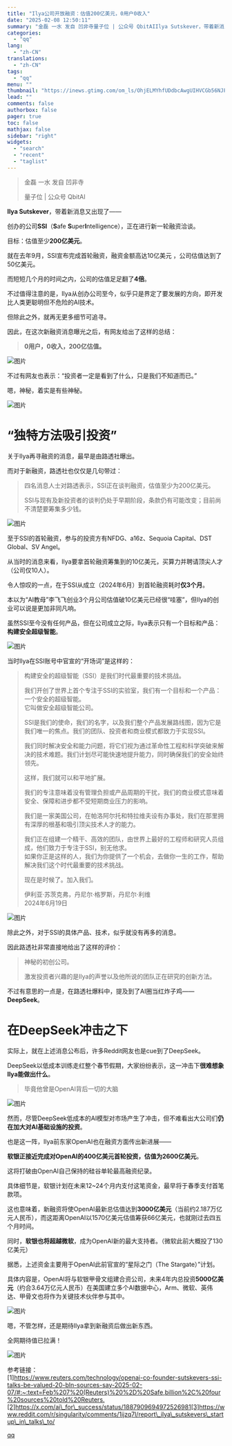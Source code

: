 ```yaml
---
title: "Ilya公司开放融资：估值200亿美元，0用户0收入"
date: "2025-02-08 12:50:11"
summary: "金磊 一水 发自 凹非寺量子位 | 公众号 QbitAIIlya Sutskever，带着新消息又出..."
categories:
  - "qq"
lang:
  - "zh-CN"
translations:
  - "zh-CN"
tags:
  - "qq"
menu: ""
thumbnail: "https://inews.gtimg.com/om_ls/OhjELMYhfUDdbcAwgUIHVCGb56NJFAOIEq3mqg7ADlHgEAA_640360/0"
lead: ""
comments: false
authorbox: false
pager: true
toc: false
mathjax: false
sidebar: "right"
widgets:
  - "search"
  - "recent"
  - "taglist"
---
```


> 金磊 一水 发自 凹非寺
> 
> 量子位 | 公众号 QbitAI

**Ilya Sutskever**，带着新消息又出现了——

创办的公司**SSI**（**S**afe **S**uper**I**ntelligence），正在进行新一轮融资洽谈。

目标：估值至少**200亿美元**。

就在去年9月，SSI宣布完成首轮融资，融资金额高达10亿美元 ，公司估值达到了50亿美元。

而短短几个月的时间之内，公司的估值足足翻了**4倍**。

不过值得注意的是，Ilya从创办公司至今，似乎只是界定了要发展的方向，即开发比人类更聪明但不危险的AI技术。

但除此之外，就再无更多细节可追寻。

因此，在这次新融资消息曝光之后，有网友给出了这样的总结：

> **0用户，0收入，200亿估值。**

![图片](https://inews.gtimg.com/news_bt/OkFdiqxJ6FbeugPSPyw82raVLNLtp4Un3rqq1f7405hQ8AA/641)

不过有网友也表示：“投资者一定是看到了什么，只是我们不知道而已。”

嗯，神秘，着实是有些神秘。

![图片](https://inews.gtimg.com/news_bt/ORm5eM5XhzUWowhUO-DUKiO9vJxfIGIkc7xeGTc5ygzZwAA/641)

**“独特方法吸引投资”**
==============

关于Ilya再寻融资的消息，最早是由路透社曝出。

而对于新融资，路透社也仅仅是几句带过：

> 四名消息人士对路透表示，SSI正在谈判融资，估值至少为200亿美元。
> 
> SSI与现有及新投资者的谈判仍处于早期阶段，条款仍有可能改变；目前尚不清楚要筹集多少钱。

![图片](https://inews.gtimg.com/news_bt/OKHc3XkDGJZA1ZBMJEnmfyGkvClWQG07JmsvUwtF3WXGIAA/641)

至于SSI的首轮融资，参与的投资方有NFDG、a16z、Sequoia Capital、DST Global、SV Angel。

从当时的消息来看，Ilya要拿首轮融资筹集到的10亿美元，买算力并聘请顶尖人才（公司仅10人）。

令人惊叹的一点，在于SSI从成立（2024年6月）到首轮融资耗时**仅3个月**。

本以为“AI教母”李飞飞创业3个月公司估值破10亿美元已经很“哇塞”，但Ilya的创业可以说是更加非同凡响。

虽然SSI至今没有任何产品，但在公司成立之际，Ilya表示只有一个目标和产品：**构建安全超级智能**。

![图片](https://inews.gtimg.com/news_bt/OBVxGz_zWLZPAMyMOCKddPVnTIv-UGmtOUsiGdKb0CQlwAA/641)

当时Ilya在SSI账号中官宣的“开场词”是这样的：

> 构建安全的超级智能（SSI）是我们时代最重要的技术挑战。
> 
> 我们开创了世界上首个专注于SSI的实验室，我们有一个目标和一个产品：一个安全的超级智能。  
> 它叫做安全超级智能公司。
> 
> SSI是我们的使命，我们的名字，以及我们整个产品发展路线图，因为它是我们唯一的焦点。我们的团队、投资者和商业模式都致力于实现SSI。
> 
> 我们同时解决安全和能力问题，将它们视为通过革命性工程和科学突破来解决的技术难题。我们计划尽可能快速地提升能力，同时确保我们的安全始终领先。
> 
> 这样，我们就可以和平地扩展。
> 
> 我们的专注意味着没有管理负担或产品周期的干扰，我们的商业模式意味着安全、保障和进步都不受短期商业压力的影响。
> 
> 我们是一家美国公司，在帕洛阿尔托和特拉维夫设有办事处，我们在那里拥有深厚的根基和吸引顶尖技术人才的能力。
> 
> 我们正在组建一个精干、高效的团队，由世界上最好的工程师和研究人员组成，他们致力于专注于SSI，别无他求。  
> 如果你正是这样的人，我们为你提供了一个机会，去做你一生的工作，帮助解决我们这个时代最重要的技术挑战。
> 
> 现在是时候了。加入我们。
> 
> 伊利亚·苏茨克弗，丹尼尔·格罗斯，丹尼尔·利维  
> 2024年6月19日

![图片](https://inews.gtimg.com/news_bt/Owp_QBHpwToHA2HTF7uiBNL8k-t-IBziPriouSj8M514wAA/641)

除此之外，对于SSI的具体产品、技术，似乎就没有再多的消息。

因此路透社非常直接地给出了这样的评价：

> 神秘的初创公司。
> 
> 激发投资者兴趣的是Ilya的声誉以及他所说的团队正在研究的创新方法。

不过有意思的一点是，在路透社爆料中，提及到了AI圈当红炸子鸡——**DeepSeek**。

**在DeepSeek冲击之下**
=================

实际上，就在上述消息公布后，许多Reddit网友也是cue到了DeepSeek。

DeepSeek以低成本训练走红整个春节假期，大家纷纷表示，这一冲击下**很难想象Ilya能做出什么**。

> 毕竟他曾是OpenAI背后一切的大脑

![图片](https://inews.gtimg.com/news_bt/OLxWGedoZnd15UdKICsgtPwDPBLKfMef6DosWg4ihz2KYAA/641)

然而，尽管DeepSeek低成本的AI模型对市场产生了冲击，但不难看出大公司们**仍在加大对AI基础设施的投资**。

也是这一阵，Ilya前东家OpenAI也在融资方面传出新进展——

**软银正接近完成对OpenAI的400亿美元首轮投资，估值为2600亿美元**。

这将打破由OpenAI自己保持的硅谷单轮最高融资纪录。

具体细节是，软银计划在未来12~24个月内支付这笔资金，最早将于春季支付首笔款项。

这也意味着，新融资将使OpenAI最新总估值达到**3000亿美元**（当前约2.187万亿元人民币），而这距离OpenAI以1570亿美元估值筹获66亿美元，也就刚过去四五个月时间。

同时，**软银也将超越微软**，成为OpenAI新的最大支持者。（微软此前大概投了130亿美元）

据悉，上述资金主要用于OpenAI此前官宣的“星际之门（The Stargate）”计划。

具体内容是，OpenAI将与软银甲骨文组建合资公司，未来4年内总投资**5000亿美元**（约合3.64万亿元人民币）在美国建立多个AI数据中心，Arm、微软、英伟达、甲骨文也将作为关键技术伙伴参与其中。

![图片](https://inews.gtimg.com/news_bt/OPWKZu-YV-CgdQr3MkBVWqQRWRvcUo47Oc0emPCW6uLpQAA/641)

嗯，不管怎样，还是期待Ilya拿到新融资后做出新东西。

全网期待值已拉满！

![图片](https://inews.gtimg.com/news_bt/OKzNH-6EWUORFIbpIrwnFM8O_UAxvpiE-wkxM3sW9e7UMAA/641)

参考链接：  
[1]https://www.reuters.com/technology/openai-co-founder-sutskevers-ssi-talks-be-valued-20-bln-sources-say-2025-02-07/#:~:text=Feb%207%20(Reuters)%20%2D%20Safe,billion%2C%20four%20sources%20told%20Reuters.[2]https://x.com/ai\_for\_success/status/1887909694972526981[3]https://www.reddit.com/r/singularity/comments/1ijzq7l/report\_ilya\_sutskevers\_startup\_in\_talks\_to/

[qq](https://new.qq.com/rain/a/20250208A03ZAJ00)
